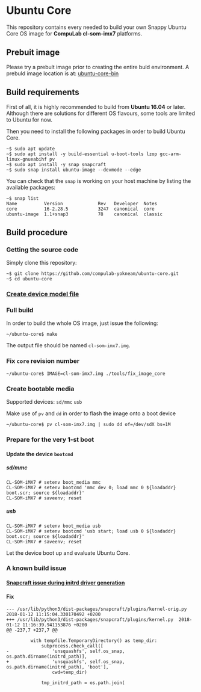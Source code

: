 # Ubuntu Core

This repository contains every needed to build your own Snappy Ubuntu Core OS image for **CompuLab cl-som-imx7** platforms.

## Prebuit image
Please try a prebult image prior to creating the entire buld environment.
A prebuld image location is at:  [ubuntu-core-bin](https://github.com/compulab-yokneam/ubuntu-core-bin/tree/master#ubuntu-core-bin)

## Build requirements

First of all, it is highly recommended to build from **Ubuntu 16.04** or later. Although there are solutions for different OS flavours, some tools are limited to Ubuntu for now.

Then you need to install the following packages in order to build Ubuntu Core.
```
~$ sudo apt update
~$ sudo apt install -y build-essential u-boot-tools lzop gcc-arm-linux-gnueabihf pv
~$ sudo apt install -y snap snapcraft
~$ sudo snap install ubuntu-image --devmode --edge
```

You can check that the `snap` is working on your host machine by listing the available packages:
```
~$ snap list
Name          Version             Rev   Developer  Notes
core          16-2.28.5           3247  canonical  core
ubuntu-image  1.1+snap3           78    canonical  classic
```

## Build procedure

### Getting the source code

Simply clone this repository:
```
~$ git clone https://github.com/compulab-yokneam/ubuntu-core.git
~$ cd ubuntu-core
```

### [Create device model file](./model#model-assertion)

### Full build

In order to build the whole OS image, just issue the following:
```
~/ubuntu-core$ make
```
The output file should be named `cl-som-imx7.img`.

### Fix `core` revision number
```
~/ubuntu-core$ IMAGE=cl-som-imx7.img ./tools/fix_image_core
```

### Create bootable media
Supported devices: `sd/mmc` `usb`

Make use of `pv` and `dd` in order to flash the image onto a boot device

```
~/ubuntu-core$ pv cl-som-imx7.img | sudo dd of=/dev/sdX bs=1M
```

### Prepare for the very 1-st boot
#### Update the device `bootcmd`
##### sd/mmc
```
CL-SOM-iMX7 # setenv boot_media mmc
CL-SOM-iMX7 # setenv bootcmd 'mmc dev 0; load mmc 0 ${loadaddr} boot.scr; source ${loadaddr}'
CL-SOM-iMX7 # saveenv; reset
```
##### usb
```
CL-SOM-iMX7 # setenv boot_media usb
CL-SOM-iMX7 # setenv bootcmd 'usb start; load usb 0 ${loadaddr} boot.scr; source ${loadaddr}'
CL-SOM-iMX7 # saveenv; reset
```
Let the device boot up and evaluate Ubuntu Core.

### A known build issue
#### [Snapcraft issue during initrd driver generation](https://bugs.launchpad.net/snapcraft/+bug/1739400)
#### Fix
```
--- /usr/lib/python3/dist-packages/snapcraft/plugins/kernel-orig.py	2018-01-12 11:15:04.330170492 +0200
+++ /usr/lib/python3/dist-packages/snapcraft/plugins/kernel.py	2018-01-12 11:16:39.941153876 +0200
@@ -237,7 +237,7 @@

         with tempfile.TemporaryDirectory() as temp_dir:
             subprocess.check_call([
-                'unsquashfs', self.os_snap, os.path.dirname(initrd_path)],
+                'unsquashfs', self.os_snap, os.path.dirname(initrd_path), 'boot'],
                 cwd=temp_dir)

             tmp_initrd_path = os.path.join(
```
